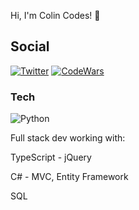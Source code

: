 Hi, I'm Colin Codes! :wave:

## Social
<a href="https://twitter.com/ColinCodesDev"><img alt="Twitter" src="https://img.shields.io/badge/Twitter-%231DA1F2.svg?&style=for-the-badge&logo=twitter&logoColor=white" /></a>
<a href="https://www.codewars.com/users/Colin%20Codes"><img alt="CodeWars" src="https://img.shields.io/badge/CodeWars-red.svg?&style=for-the-badge&logo=codewars&logoColor=white"/></a>

### Tech
<img alt="Python" src="https://img.shields.io/badge/python%20-%2314354C.svg?&style=for-the-badge&logo=python&logoColor=white"/>

Full stack dev working with:

TypeScript - jQuery

C# - MVC, Entity Framework

SQL
